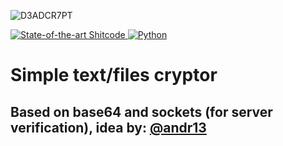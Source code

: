 ![D3ADCR7PT](https://github.com/purpl3-yt/DeadCrypt/assets/80628386/5995638c-7854-4755-aab8-4db386f9a64f)

[![State-of-the-art Shitcode](https://img.shields.io/static/v1?label=State-of-the-art&message=Shitcode&color=7B5804&style=for-the-badge) ![Python](https://img.shields.io/badge/python-3670A0?style=for-the-badge&logo=python&logoColor=ffdd54)](https://github.com/purpl3-yt/deadcrypt "yeah")

# Simple text/files cryptor

## Based on base64 and sockets (for server verification), idea by: [@andr13](https://github.com/andr13)
